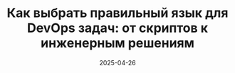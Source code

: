 ---
title: "Как выбрать правильный язык для DevOps задач: от скриптов к инженерным решениям"
date: 2025-04-26
type: "events"
role: "Спикер"
location: "Иннополис"
source_url: "https://tatarstan2025.mergeconf.ru/speakers/development/devops/nemirovsky"  
---